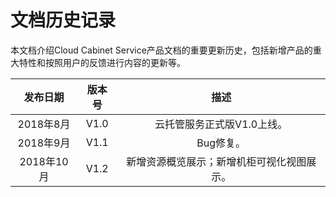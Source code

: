 # 文档历史记录

本文档介绍Cloud Cabinet Service产品文档的重要更新历史，包括新增产品的重大特性和按照用户的反馈进行内容的更新等。<br />

|**发布日期**|**版本号**|**描述**|
|:--:|:--:|:--:|
|2018年8月|V1.0|云托管服务正式版V1.0上线。|
|2018年9月|V1.1|Bug修复。|
|2018年10月|V1.2|新增资源概览展示；新增机柜可视化视图展示。|
